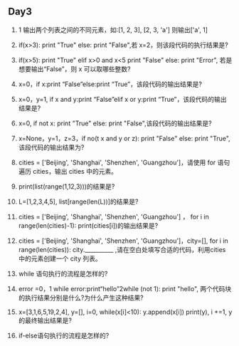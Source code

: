 ## Day3

1. 1 输出两个列表之间的不同元素，如:[1, 2, 3], [2, 3, 'a'] 则输出['a', 1]

2. if(x>3): print "True" else: print "False",若 x=2，则该段代码的执行结果是?

3. if(x>5): print "True" elif x>0 and x<5 print "False" else: print "Error", 若是想要输出“False”，则 x 可以取哪些整数?

4. x=0，if x:print “False”else:print “True”，该段代码的输出结果是?

5. x=0，y=1, if x and y:print “False”elif x or y:print “True”，该段代码的输出结果是?

6. x=0, if not x: print "True" else: print "False",该段代码的输出结果是?

7. x=None，y=1，z=3，if no(t x and y or z): print "False" else: print "True", 该段代码的输出结果为?

8. cities = ['Beijing', 'Shanghai', 'Shenzhen', 'Guangzhou']，请使用 for 语句遍历 cities，输出 cities 中的元素。

9. print(list(range(1,12,3)))的结果是?

10. L=[1,2,3,4,5], list[range(len(L))]的结果是?

11. cities = ['Beijing', 'Shanghai', 'Shenzhen', 'Guangzhou'] ， for i in range(len(cities)-1): print(cities[i])的输出结果是?

12. cities = ['Beijing', 'Shanghai', 'Shenzhen', 'Guangzhou']，city=[], for i in range(len(cities)): city.__________ ,请在空白处填写合适的代码，利用cities 中的元素创建一个 city 列表。

13. while 语句执行的流程是怎样的?

14. error =0，1 while error:print“hello”2while (not 1): print "hello", 两个代码块的执行结果分别是什么?为什么产生这种结果?

15. x=[3,1,6,5,19,2,4], y=[], i=0, while(x[i]<10): y.append(x[i]) print(y), i +=1, y 的最终输出结果是?

16. if-else语句执行的流程是怎样的?

